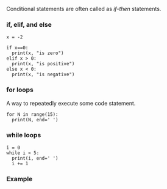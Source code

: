 Conditional statements are often called as *if-then* statements.

### if, elif, and else
```
x = -2

if x==0:
  print(x, "is zero")
elif x > 0:
  print(x, "is positive")
else x < 0:
  print(x, "is negative")
```

### for loops
A way to repeatedly execute some code statement.
```
for N in range(15):
  print(N, end=' ')
```

### while loops
```
i = 0
while i < 5:
  print(i, end=' ')
  i += 1
```

### Example
```
